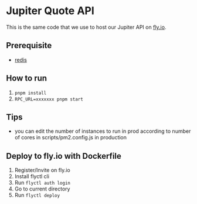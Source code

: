 # Jupiter Quote API

This is the same code that we use to host our Jupiter API on [fly.io](https://fly.io).

## Prerequisite
- [redis](https://redis.io/docs/getting-started/installation/install-redis-on-mac-os/)

## How to run
1. `pnpm install`
2. `RPC_URL=xxxxxxx pnpm start`

## Tips
- you can edit the number of instances to run in prod according to number of cores in scripts/pm2.config.js in production

## Deploy to fly.io with Dockerfile
1. Register/Invite on fly.io
2. Install flyctl cli
3. Run `flyctl auth login`
4. Go to current directory
5. Run `flyctl deploy`

